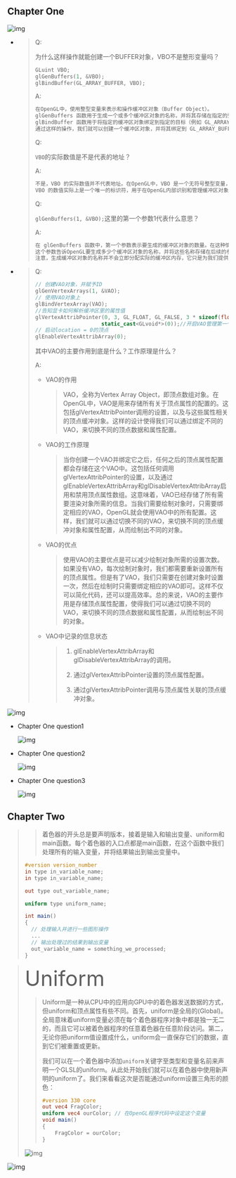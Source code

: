 ## Chapter One

![img](images/2023-10-10%2000-43-00.png)



-   >   Q: 
    >
    >   为什么这样操作就能创建一个BUFFER对象，VBO不是整形变量吗？
    >
    >   ```c++
    >   GLuint VBO;
    >   glGenBuffers(1, &VBO);
    >   glBindBuffer(GL_ARRAY_BUFFER, VBO); 
    >   ```
    >
    >   A:
    >
    >   ```tex
    >   在OpenGL中，使用整型变量来表示和操作缓冲区对象（Buffer Object）。
    >   glGenBuffers 函数用于生成一个或多个缓冲区对象的名称，并将其存储在指定的整型变量中。在这里，VBO 是一个整型变量，用于存储生成的缓冲区对象的名称。
    >   glBindBuffer 函数用于将指定的缓冲区对象绑定到指定的目标（例如 GL_ARRAY_BUFFER）。在这里，VBO 存储的缓冲区对象名称将被绑定到 GL_ARRAY_BUFFER 目标上。
    >   通过这样的操作，我们就可以创建一个缓冲区对象，并将其绑定到 GL_ARRAY_BUFFER 目标上，以便后续的操作可以针对该缓冲区对象进行。
    >   ```
    >
    >   Q: 
    >
    >   `VBO`的实际数值是不是代表的地址？
    >
    >   A:
    >
    >   ```tex
    >   不是，VBO 的实际数值并不代表地址。在OpenGL中，VBO 是一个无符号整型变量，用于表示缓冲区对象的名称（ID）。这个名称是由OpenGL生成的，它只是一个标识符，用于引用和操作缓冲区对象。
    >   VBO 的数值实际上是一个唯一的标识符，用于在OpenGL内部识别和管理缓冲区对象。这个数值并不代表内存地址或者其他实际的物理存储位置。在使用VBO时，我们通过将其绑定到特定的目标上，来告诉OpenGL我们要操作的是哪个缓冲区对象。OpenGL根据VBO的数值来查找并操作对应的缓冲区对象。
    >   ```
    >
    >   Q: 
    >
    >   `glGenBuffers(1, &VBO);`这里的第一个参数1代表什么意思？
    >
    >   A: 
    >
    >   ```tex
    >   在 glGenBuffers 函数中，第一个参数表示要生成的缓冲区对象的数量。在这种情况下，传递的值为1，表示我们要生成一个缓冲区对象。
    >   这个参数告诉OpenGL要生成多少个缓冲区对象的名称，并将这些名称存储在后续的参数中。在这里，我们只需要一个缓冲区对象，所以传递的值是1。如果我们需要生成多个缓冲区对象的名称，可以将这个参数的值相应地设置为大于1的数值。
    >   注意，生成缓冲区对象的名称并不会立即分配实际的缓冲区内存，它只是为我们提供一个标识符，用于引用和操作缓冲区对象。实际的内存分配发生在后续的操作中，例如通过 glBufferData 函数将数据传递给缓冲区对象。
    >   ```
    >
    >   

-   >   Q:
    >
    >   ```c++
    >   // 创建VAO对象，并赋予ID
    >   glGenVertexArrays(1, &VAO);
    >   // 使用VAO对象上
    >   glBindVertexArray(VAO);
    >   //告知显卡如何解析缓冲区里的属性值
    >   glVertexAttribPointer(0, 3, GL_FLOAT, GL_FALSE, 3 * sizeof(float),
    >                        static_cast<GLvoid*>(0));//开启VAO管理第一个属性值
    >   // 启动location = 0的顶点
    >   glEnableVertexAttribArray(0);
    >   ```
    >
    >   其中VAO的主要作用到底是什么？工作原理是什么？
    >
    >   A:
    >
    >   -   VAO的作用
    >
    >       >   VAO，全称为Vertex Array Object，即顶点数组对象。在OpenGL中，VAO是用来存储所有关于顶点属性的配置的。这包括glVertexAttribPointer调用的设置，以及与这些属性相关的顶点缓冲对象。这样的设计使得我们可以通过绑定不同的VAO，来切换不同的顶点数据和属性配置。
    >
    >   -   VAO的工作原理
    >
    >       >   当你创建一个VAO并绑定它之后，任何之后的顶点属性配置都会存储在这个VAO中。这包括任何调用glVertexAttribPointer的设置，以及通过glEnableVertexAttribArray和glDisableVertexAttribArray启用和禁用顶点属性数组。这意味着，VAO已经存储了所有需要渲染对象所需的信息。当我们需要绘制对象时，只需要绑定相应的VAO，OpenGL就会使用VAO中的所有配置。这样，我们就可以通过切换不同的VAO，来切换不同的顶点缓冲对象和属性配置，从而绘制出不同的对象。
    >
    >   -   VAO的优点
    >
    >       >   使用VAO的主要优点是可以减少绘制对象所需的设置次数。如果没有VAO，每次绘制对象时，我们都需要重新设置所有的顶点属性。但是有了VAO，我们只需要在创建对象时设置一次，然后在绘制时只需要绑定相应的VAO即可。这样不仅可以简化代码，还可以提高效率。总的来说，VAO的主要作用是存储顶点属性配置，使得我们可以通过切换不同的VAO，来切换不同的顶点数据和属性配置，从而绘制出不同的对象。
    >
    >   -   VAO中记录的信息状态
    >
    >       >   1.   glEnableVertexAttribArray和glDisableVertexAttribArray的调用。
    >       >
    >       >   2.   通过glVertexAttribPointer设置的顶点属性配置。
    >       >
    >       >   3.   通过glVertexAttribPointer调用与顶点属性关联的顶点缓冲对象。

![img](images/2023-10-11%2023-11-00.png)

-   Chapter One question1

    ![img](images/chapter-one-question1.jpg)

-   Chapter One question2

    ![img](images/chapter-one-question2.jpg)

-   Chapter One question3

    ![img](images/chapter-one-question3.jpg)





## Chapter Two

>   >   着色器的开头总是要声明版本，接着是输入和输出变量、uniform和main函数。每个着色器的入口点都是main函数，在这个函数中我们处理所有的输入变量，并将结果输出到输出变量中。
>
>   ```GLSL
>   #version version_number
>   in type in_variable_name;
>   in type in_variable_name;
>   
>   out type out_variable_name;
>   
>   uniform type uniform_name;
>   
>   int main()
>   {
>     // 处理输入并进行一些图形操作
>     ...
>     // 输出处理过的结果到输出变量
>     out_variable_name = something_we_processed;
>   }
>   ```

>   <font size=20>Uniform</font>
>
>   >   Uniform是一种从CPU中的应用向GPU中的着色器发送数据的方式，但uniform和顶点属性有些不同。首先，uniform是全局的(Global)。全局意味着uniform变量必须在每个着色器程序对象中都是独一无二的，而且它可以被着色器程序的任意着色器在任意阶段访问。第二，无论你把uniform值设置成什么，uniform会一直保存它们的数据，直到它们被重置或更新。
>   >
>   >   我们可以在一个着色器中添加`uniform`关键字至类型和变量名前来声明一个GLSL的uniform。从此处开始我们就可以在着色器中使用新声明的uniform了。我们来看看这次是否能通过uniform设置三角形的颜色：
>   >
>   >   ```GLSL
>   >   #version 330 core
>   >   out vec4 FragColor;
>   >   uniform vec4 ourColor; // 在OpenGL程序代码中设定这个变量
>   >   void main()
>   >   {
>   >       FragColor = ourColor;
>   >   }
>   >   ```
>
>   ![img](https://raw.githubusercontent.com/cockmake/OpenGL-Qt/main/images/2023-10-12%2022-12-00.gif)

![img](images/2023-10-12%2022-04-00.jpg)